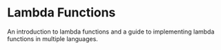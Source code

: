 # Lambda Functions

An introduction to lambda functions and a guide to implementing lambda functions in multiple languages.
